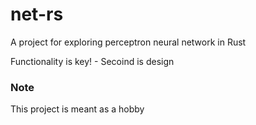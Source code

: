 # net-rs

A project for exploring perceptron neural network in Rust

Functionality is key! - Secoind is design

### Note

This project is meant as a hobby 
